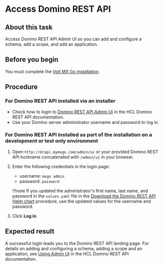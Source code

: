 # Access Domino REST API

## About this task

Access Domino REST API Admin UI so you can add and configure a schema, add a scope, and add an application.

## Before you begin

You must complete the [Volt MX Go installation](../tutorials/installation.md).

## Procedure

### For Domino REST API installed via an installer

- Check how to login to [Domino REST API Admin UI](https://opensource.hcltechsw.com/Domino-rest-api/tutorial/adminui.html#login) in the HCL Domino REST API documentation.
- Use your Domino server administrator username and password to log in.

### For Domino REST API installed as part of the installation on a development or test only environment

1. Open `http://drapi.mymxgo.com/admin/ui` or your provided Domino REST API hostname concatenated with `/admin/ui` in your browser. 
2. Enter the following credentials in the login page: 

    - username: `mxgo admin`
    - password: `password` 

    !!!note
        If you updated the administrator's first name, last name, and password in the `values.yaml` file in the [Download the Domino REST API Helm chart](../tutorials/downloadhelmchart.md#1-download-the-domino-rest-api-helm-chart) procedure, use the updated values for the username and password.

3. Click **Log in**.

## Expected result

A successful login leads you to the Domino REST API landing page. For details on adding and configuring a schema, adding a scope and an application, see [Using Admin UI](https://opensource.hcltechsw.com/Domino-rest-api/references/usingwebui/index.html) in the HCL Domino REST API documentation. 
